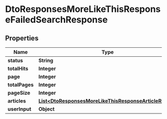 

# DtoResponsesMoreLikeThisResponseFailedSearchResponse


## Properties

| Name | Type | Description | Notes |
|------------ | ------------- | ------------- | -------------|
|**status** | **String** |  |  [optional] |
|**totalHits** | **Integer** |  |  [optional] |
|**page** | **Integer** |  |  [optional] |
|**totalPages** | **Integer** |  |  [optional] |
|**pageSize** | **Integer** |  |  [optional] |
|**articles** | [**List&lt;DtoResponsesMoreLikeThisResponseArticleResult&gt;**](DtoResponsesMoreLikeThisResponseArticleResult.md) |  |  [optional] |
|**userInput** | **Object** |  |  |



